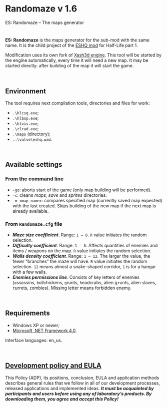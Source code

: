 # Randomaze v 1.6

ES: Randomaze – The maps generator

#

**ES: Randomaze** is the maps generator for the sub-mod with the same name.
It is the child project of the [ESHQ mod](https://moddb.com/mods/eshq) for Half-Life part 1.

Modification uses its own fork of [Xash3d engine](https://github.com/adslbarxatov/xash3d-for-ESHQ).
This tool will be started by the engine automatically, every time it will need a new map.
It may be started directly: after building of the map it will start the game.

&nbsp;



## Environment

The tool requires next compilation tools, directories and files for work:
- `.\hlcsg.exe`;
- `.\hlbsp.exe`;
- `.\hlvis.exe`;
- `.\rlrad.exe`;
- `.\maps` (directory);
- `..\valve\eshq.wad`.

&nbsp;



## Available settings

### From the command line

- `-go`: aborts start of the game (only map building will be performed).
- `-c`: cleans *maps*, *save* and *sprites* directories.
- `-m <map_name>`: compares specified map (currently saved map expected) with the last created.
  Skips building of the new map if the next map is already available.

### From `Randomaze.cfg` file

- ***Maze size coefficient***. Range: `1 – 8`. `R` value initiates the random selection.
- ***Difficulty coefficient***. Range: `1 – 8`. Affects quantities of enemies and items / weapons
  on the map. `R` value initiates the random selection.
- ***Walls density coefficient***. Range: `1 – 12`. The larger the value, the fewer “branches” the maze
  will have. `R` value initiates the random selection.
  `12` means almost a snake-shaped corridor, `1` is for a hangar with a few walls.
- ***Enemies permissions line***. Consists of key letters of enemies (`a`ssassins, `b`ullchickens, `g`runts, `h`eadcrabs,
  alien g`r`unts, alien `s`laves, `t`urrets, `z`ombies). Missing letter means forbidden enemy.

&nbsp;



## Requirements

- Windows XP or newer;
- [Microsoft .NET Framework 4.0](https://microsoft.com/en-us/download/details.aspx?id=17718).

Interface languages: en_us.

&nbsp;



## [Development policy and EULA](https://adslbarxatov.github.io/ADP)

This Policy (ADP), its positions, conclusion, EULA and application methods
describes general rules that we follow in all of our development processes, released applications and implemented ideas.
***It must be acquainted by participants and users before using any of laboratory’s products.
By downloading them, you agree and accept this Policy!***
